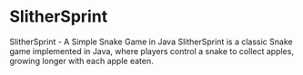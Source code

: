 # SlitherSprint
SlitherSprint - A Simple Snake Game in Java  SlitherSprint is a classic Snake game implemented in Java, where players control a snake to collect apples, growing longer with each apple eaten. 
